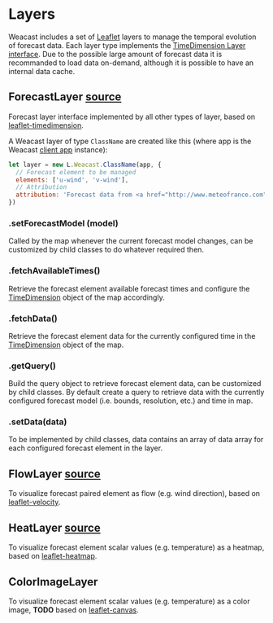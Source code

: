 # Layers

Weacast includes a set of [Leaflet](http://leafletjs.com/) layers to manage the temporal evolution of forecast data. Each layer type implements the [TimeDimension Layer interface](https://github.com/socib/Leaflet.TimeDimension#ltimedimensionlayer). Due to the possible large amount of forecast data it is recommanded to load data on-demand, although it is possible to have an internal data cache.

## ForecastLayer [source](https://github.com/weacast/weacast-client/blob/master/src/layers/forecast-layer.js)

Forecast layer interface implemented by all other types of layer, based on [leaflet-timedimension](https://github.com/socib/Leaflet.TimeDimension#ltimedimensionlayer). 

A Weacast layer of type `ClassName` are created like this (where app is the Weacast [client app](./APPLICATION.MD#client) instance):
```javascript
let layer = new L.Weacast.ClassName(app, {
  // Forecast element to be managed
  elements: ['u-wind', 'v-wind'],
  // Attribution
  attribution: 'Forecast data from <a href="http://www.meteofrance.com">Météo-France</a>'
})
```

### .setForecastModel (model)

Called by the map whenever the current forecast model changes, can be customized by child classes to do whatever required then.

### .fetchAvailableTimes()

Retrieve the forecast element available forecast times and configure the [TimeDimension](https://github.com/socib/Leaflet.TimeDimension#ltimedimension) object of the map accordingly.

### .fetchData()

Retrieve the forecast element data for the currently configured time in the [TimeDimension](https://github.com/socib/Leaflet.TimeDimension#ltimedimension) object of the map.

### .getQuery()

Build the query object to retrieve forecast element data, can be customized by child classes. By default create a query to retrieve data with the currently configured forecast model (i.e. bounds, resolution, etc.) and time in map.

### .setData(data)

To be implemented by child classes, data contains an array of data array for each configured forecast element in the layer.

## FlowLayer [source](https://github.com/weacast/weacast-client/blob/master/src/layers/flow-layer.js)

To visualize forecast paired element as flow (e.g. wind direction), based on [leaflet-velocity](https://github.com/danwild/leaflet-velocity).

## HeatLayer [source](https://github.com/weacast/weacast-client/blob/master/src/layers/heat-layer.js)

To visualize forecast element scalar values (e.g. temperature) as a heatmap, based on [leaflet-heatmap](https://www.patrick-wied.at/static/heatmapjs/example-heatmap-leaflet.html).

## ColorImageLayer

To visualize forecast element scalar values (e.g. temperature) as a color image, **TODO** based on [leaflet-canvas](https://github.com/IHCantabria/Leaflet.CanvasLayer.Field).
